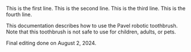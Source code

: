 This is the first line.
This is the second line.
This is the third line.
This is the fourth line.


This documentation describes how to use the Pavel robotic toothbrush. Note that this toothbrush is not safe to use for children, adults, or pets. 

Final editing done on August 2, 2024.
